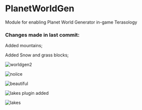 # PlanetWorldGen

Module for enabling Planet World Generator in-game Terasology

### Changes made in last commit:
Added mountains;

Added Snow and grass blocks;

![worldgen2](https://user-images.githubusercontent.com/34807468/47890961-3830d900-de77-11e8-878b-471e4565120e.PNG)

![noiice](https://user-images.githubusercontent.com/34807468/47946887-206d5980-df38-11e8-9f9e-13192f6b9637.PNG)

![beautiful](https://user-images.githubusercontent.com/34807468/47946888-206d5980-df38-11e8-94a5-1205e8c30a5d.PNG)

![lakes plugin added](https://user-images.githubusercontent.com/34807468/47946889-206d5980-df38-11e8-91c8-804ecf43f6c7.PNG)

![lakes](https://user-images.githubusercontent.com/34807468/47946890-206d5980-df38-11e8-81f5-34a0c381d2f8.PNG)

